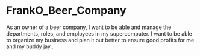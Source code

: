 # FrankO_Beer_Company
As an owner of a beer company, I want to be able and manage the departments, roles, and employees in my supercomputer. I want to be able to organize my business and plan it out better to ensure good profits for me and my buddy jay.. 
